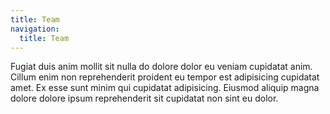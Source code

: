 ```yaml
---
title: Team
navigation:
  title: Team
---
```

Fugiat duis anim mollit sit nulla do dolore dolor eu veniam cupidatat anim. Cillum enim non
reprehenderit proident eu tempor est adipisicing cupidatat amet. Ex esse sunt minim qui cupidatat
adipisicing. Eiusmod aliquip magna dolore dolore ipsum reprehenderit sit cupidatat non sint eu
dolor.
